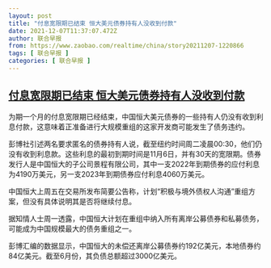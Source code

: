 ```yaml
---
layout: post
title: "付息宽限期已结束 恒大美元债券持有人没收到付款"
date: 2021-12-07T11:37:07.472Z
author: 联合早报
from: https://www.zaobao.com/realtime/china/story20211207-1220866
tags: [ 联合早报 ]
categories: [ 联合早报 ]
---
```

<!--1638891120000-->
[付息宽限期已结束 恒大美元债券持有人没收到付款](https://www.zaobao.com/realtime/china/story20211207-1220866)
------

<div>
<p>为期一个月的付息宽限期已经结束，中国恒大美元债券的一些持有人仍没有收到利息付款，这意味着正准备进行大规模重组的这家开发商可能发生了债务违约。</p><p>彭博社引述两名要求匿名的债券持有人说，截至纽约时间周二凌晨00:30，他们仍没有收到利息款。这些利息的最初到期时间是11月6日，并有30天的宽限期。债券发行人是中国恒大的子公司景程有限公司，其中一支2022年到期债券的应付利息为4190万美元，另一支2023年到期债券应付利息4060万美元。</p><p>中国恒大上周五在交易所发布简要公告称，计划“积极与境外债权人沟通”重组方案，但没有具体说明其是否将继续付息。</p><section id="imu"><div id="dfp-ad-imu1">        </div></section><p>据知情人士周一透露，中国恒大计划在重组中纳入所有离岸公募债券和私募债务，可能成为中国规模最大的债务重组之一。</p><p>彭博汇编的数据显示，中国恒大的未偿还离岸公募债券约192亿美元，本地债券约84亿美元。截至6月份，其负债总额超过3000亿美元。</p>      <div class="cx_paywall_placeholder" id="sph_cdp_40"></div>
</div>
